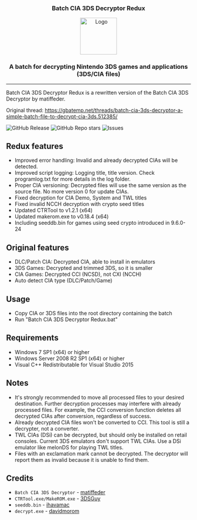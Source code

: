 <h3 align="center">Batch CIA 3DS Decryptor Redux</h3>
<p align="center"><a href="https://github.com/xxmichibxx/Batch-CIA-3DS-Decryptor-Redux"><img src="https://i.imgur.com/tm9OXKI.png)" alt="Logo" width="100" height="100"></a></p>
<h3 align="center">A batch for decrypting Nintendo 3DS games and applications (3DS/CIA files)</h3>
<hr>

Batch CIA 3DS Decryptor Redux is a rewritten version of the Batch CIA 3DS Decryptor by matiffeder.

Original thread: https://gbatemp.net/threads/batch-cia-3ds-decryptor-a-simple-batch-file-to-decrypt-cia-3ds.512385/

![GitHub Release](https://img.shields.io/github/v/release/xxmichibxx/Batch-CIA-3DS-Decryptor-Redux?style=flat) ![GitHub Repo stars](https://img.shields.io/github/stars/xxmichibxx/Batch-CIA-3DS-Decryptor-Redux?style=flat) ![Issues](https://img.shields.io/github/issues/xxmichibxx/Batch-CIA-3DS-Decryptor-Redux?style=flat) 

## Redux features
* Improved error handling: Invalid and already decrypted CIAs will be detected.
* Improved script logging: Logging title, title version. Check programlog.txt for more details in the log folder.
* Proper CIA versioning: Decrypted files will use the same version as the source file. No more version 0 for update CIAs.
* Fixed decryption for CIA Demo, System and TWL titles
* Fixed invalid NCCH decryption with crypto seed titles
* Updated CTRTool to v1.2.1 (x64)
* Updated makerom.exe to v0.18.4 (x64)
* Including seeddb.bin for games using seed crypto introduced in 9.6.0-24

## Original features
* DLC/Patch CIA: Decrypted CIA, able to install in emulators
* 3DS Games: Decrypted and trimmed 3DS, so it is smaller
* CIA Games: Decrypted CCI (NCSD), not CXI (NCCH)
* Auto detect CIA type (DLC/Patch/Game)

## Usage
* Copy CIA or 3DS files into the root directory containing the batch
* Run "Batch CIA 3DS Decryptor Redux.bat"

## Requirements
* Windows 7 SP1 (x64) or higher
* Windows Server 2008 R2 SP1 (x64) or higher
* Visual C++ Redistributable for Visual Studio 2015

## Notes
* It's strongly recommended to move all processed files to your desired destination. Further decryption processes may interfere with already processed files. For example, the CCI conversion function deletes all decrypted CIAs after conversion, regardless of success.
* Already decrypted CIA files won't be converted to CCI. This tool is still a decrypter, not a converter.
* TWL CIAs (DSi) can be decrypted, but should only be installed on retail consoles. Current 3DS emulators don't support TWL CIAs. Use a DSi emulator like melonDS for playing TWL titles.
* Files with an exclamation mark cannot be decrypted. The decryptor will report them as invalid because it is unable to find them.

## Credits
* `Batch CIA 3DS Decryptor` - [matiffeder](https://github.com/matiffeder/3DS-stuff)
* `CTRTool.exe/MakeROM.exe` - [3DSGuy](https://github.com/3DSGuy/Project_CTR)
* `seeddb.bin` - [ihavamac](https://github.com/ihaveamac/3DS-rom-tools/tree/master/seeddb)
* `decrypt.exe` - [davidmorom](https://github.com/davidmorom)
